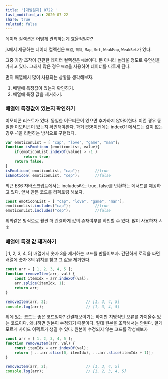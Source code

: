 ```yaml
---
title: '[개발일지] 0722 '
last_modified_at: 2020-07-22
share: true
related: false
---
```


데이터 컬렉션은 어떻게 관리하는게 효율적일까?

js에서 제공하는 데이터 컬렉션은 `배열`, `객체`, `Map`, `Set`, `WeakMap`, `WeakSet`가 있다.

그중 가장 조작이 간편한 데이터 컬렉션은 `배열`이다. 뿐 아니라 놀라울 정도로 유연성을 가지고 있다. 그래서 많은 경우 `배열`을 사용하여 데이터를 다루게 된다. 

먼저 배열에서 많이 사용되는 상황을 생각해보자. 
1. 배열에 특정값이 있는지 확인하기. 
2. 배열에 특정 값을 제거하기. 

### 배열에 특정값이 있는지 확인하기
이모티콘 리스트가 있다. 동일한 이모티콘이 있으면 추가하지 않아야한다. 이런 경우 동일한 이모티콘이 있는지 확인해야한다. 과거 ES6이전에는 indexOf 메서드는 값이 없는 경우 -1을 리턴하는 방식으로 구현했다. 
```js
var emoticonList = [ "cap", "love", "game", "man"];
function isEmoticon (emoticonList, value){
    if(emoticonList.indexOf(value) > -1 )
        return true;
    return false;
}
isEmoticon( emoticonList, "cap");       //true
isEmoticon( emoticonList, "cep");       //false
```
최근 ES6 자바스크립트에서는 includes라는 true, false를 반환하는 메서드를 제공하고 있다. 앞서 만든 코드를 리펙토링 해보자. 

```js
const emoticonList = [ "cap", "love", "game", "man"];
emoticonList.includes("cap");           //true
emoticonList.includes("cep");           //false
``` 
위와같은 방식으로 훨씬 더 간결하게 값의 존재여부를 확인할 수 있다. 많이 사용하자 ㅎㅎ 

### 배열에 특정 값 제거하기 
[ 1, 2, 3, 4, 5] 배열에서 숫자 3을 제거하는 코드를 만들어보자. 간단하게 로직을 짜면 배열에 숫자 3의 위치를 찾고 그 값을 제거한다. 

```js
const arr = [ 1, 2, 3, 4, 5 ];
function removeItem(arr, val) {
    const itemIdx = arr.indexOf(val);
    arr.splice(itemIdx, 1);
    return arr;
}

removeItem(arr, 2);                 // [1, 3, 4, 5]
console.log(arr);                   // [1, 3, 4, 5]
```

위에 있는 코드는 좋은 코드일까? 간결해보이기는 하지만 치명적인 오류를 가져올수 있는 코드이다. 왜냐하면 원본이 수정되기 때문이다. 절대 원본을 조작해서는 안된다. 알게 모르게 사이드 이펙트가 생길 수 있다. 원본이 수정되지 않는 코드를 작성해보자 

```js
const arr = [ 1, 2, 3, 4, 5 ];
function removeItem(arr, val) {
    const itemIdx = arr.indexOf(val);
    return [ ...arr.slice(0, itemIdx), ...arr.slice(itemIdx + 1)];
}

removeItem(arr, 2);                 // [1, 3, 4, 5]
console.log(arr);                   // [1, 2, 3, 4, 5]
```

